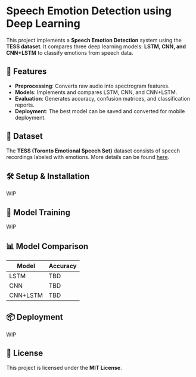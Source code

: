 # Speech Emotion Detection using Deep Learning

This project implements a **Speech Emotion Detection** system using the **TESS dataset**. It compares three deep learning models: **LSTM, CNN, and CNN+LSTM** to classify emotions from speech data.

## 📌 Features
- **Preprocessing**: Converts raw audio into spectrogram features.
- **Models**: Implements and compares LSTM, CNN, and CNN+LSTM.
- **Evaluation**: Generates accuracy, confusion matrices, and classification reports.
- **Deployment**: The best model can be saved and converted for mobile deployment.

## 📂 Dataset
The **TESS (Toronto Emotional Speech Set)** dataset consists of speech recordings labeled with emotions. More details can be found [here](https://tspace.library.utoronto.ca/handle/1807/24487).

## 🛠 Setup & Installation
WIP

## 🚀 Model Training
WIP

## 📊 Model Comparison
| Model      | Accuracy |
|------------|----------|
| LSTM       | TBD      |
| CNN        | TBD      |
| CNN+LSTM   | TBD      |


## 📦 Deployment
WIP

## 📝 License
This project is licensed under the **MIT License**.